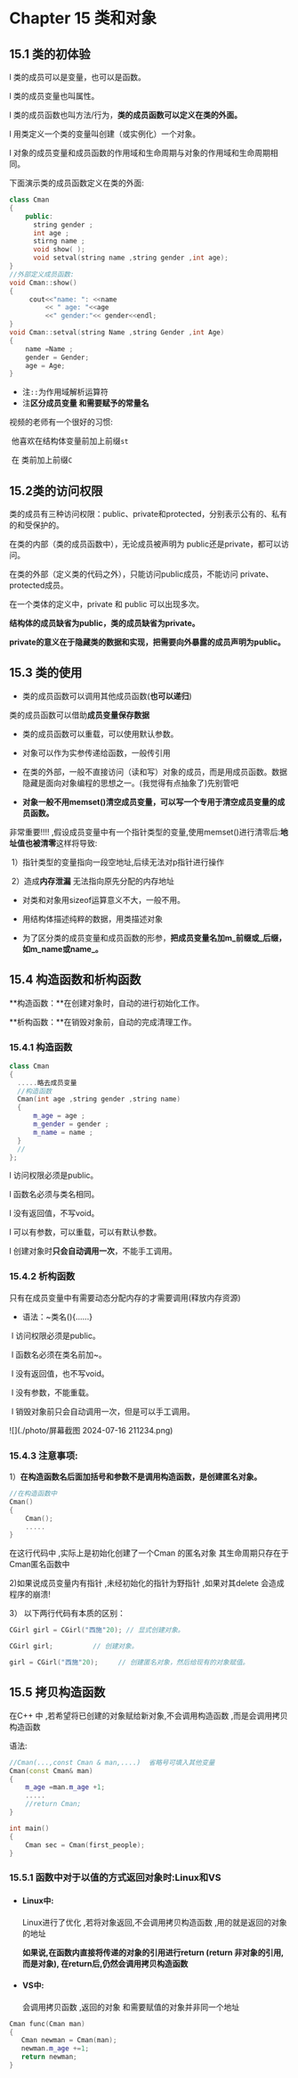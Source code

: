 # Chapter 15 类和对象



##  15.1  类的初体验

l 类的成员可以是变量，也可以是函数。

l 类的成员变量也叫属性。

l 类的成员函数也叫方法/行为，**类的成员函数可以定义在类的外面。**

l 用类定义一个类的变量叫创建（或实例化）一个对象。

l 对象的成员变量和成员函数的作用域和生命周期与对象的作用域和生命周期相同。

下面演示类的成员函数定义在类的外面:

```c++
class Cman
{
    public:
      string gender ;
      int age ;
      stirng name ;
      void show( );
      void setval(string name ,string gender ,int age);
}
//外部定义成员函数:
void Cman::show()
{
     cout<<"name: ": <<name
         << " age: "<<age 
         <<" gender:"<< gender<<endl;
}
void Cman::setval(string Name ,string Gender ,int Age)
{
    name =Name ;
    gender = Gender;
    age = Age;
}
```

- 注`::`为作用域解析运算符
- 注**区分成员变量 和需要赋予的常量名**

视频的老师有一个很好的习惯:

​    他喜欢在结构体变量前加上前缀`st`

​              在 类前加上前缀`C`

## 15.2类的访问权限

类的成员有三种访问权限：public、private和protected，分别表示公有的、私有的和受保护的。

在类的内部（类的成员函数中），无论成员被声明为 public还是private，都可以访问。

在类的外部（定义类的代码之外），只能访问public成员，不能访问 private、protected成员。

在一个类体的定义中，private 和 public 可以出现多次。

**结构体的成员缺省为public，类的成员缺省为private。**

**private的意义在于隐藏类的数据和实现，把需要向外暴露的成员声明为public。**



## 15.3 类的使用

- 类的成员函数可以调用其他成员函数(**也可以递归**)

类的成员函数可以借助**成员变量保存数据**

- 类的成员函数可以重载，可以使用默认参数。
- 对象可以作为实参传递给函数，一般传引用
- 在类的外部，一般不直接访问（读和写）对象的成员，而是用成员函数。数据隐藏是面向对象编程的思想之一。(我觉得有点抽象了)先别管吧

- **对象一般不用memset()清空成员变量，可以写一个专用于清空成员变量的成员函数。**

非常重要!!!! ,假设成员变量中有一个指针类型的变量,使用memset()进行清零后:**地址值也被清零**这样将导致:

​           1）指针类型的变量指向一段空地址,后续无法对p指针进行操作

​           2）造成**内存泄漏** 无法指向原先分配的内存地址

- 对类和对象用sizeof运算意义不大，一般不用。

- 用结构体描述纯粹的数据，用类描述对象

- 为了区分类的成员变量和成员函数的形参，**把成员变量名加m_前缀或_后缀，如m_name或name_。**



## 15.4 构造函数和析构函数

**构造函数：**在创建对象时，自动的进行初始化工作。

**析构函数：**在销毁对象前，自动的完成清理工作。

###    15.4.1 构造函数

```c++
class Cman
{
  .....略去成员变量
  //构造函数  
  Cman(int age ,string gender ,string name)
  {
      m_age = age ;
      m_gender = gender ;
      m_name = name ;
  }
  //
};
```

l 访问权限必须是public。

l 函数名必须与类名相同。

l 没有返回值，不写void。

l 可以有参数，可以重载，可以有默认参数。

l 创建对象时**只会自动调用一次**，不能手工调用。



### 15.4.2 析构函数

只有在成员变量中有需要动态分配内存的才需要调用(释放内存资源)

- 语法：~类名(){......}

​		l 访问权限必须是public。

​		l 函数名必须在类名前加~。

​		l 没有返回值，也不写void。

​		l 没有参数，不能重载。

​		l 销毁对象前只会自动调用一次，但是可以手工调用。

![](./photo/屏幕截图 2024-07-16 211234.png)



### 15.4.3 注意事项:

1）**在构造函数名后面加括号和参数不是调用构造函数，是创建匿名对象。**

```c++
//在构造函数中
Cman()
{
    Cman();
    .....
}
```

在这行代码中 ,实际上是初始化创建了一个Cman 的匿名对象 其生命周期只存在于Cman匿名函数中  

2)如果说成员变量内有指针 ,未经初始化的指针为野指针 ,如果对其delete 会造成程序的崩溃!

3） 以下两行代码有本质的区别：

```c++
CGirl girl = CGirl("西施"20); // 显式创建对象。

CGirl girl;          // 创建对象。

girl = CGirl("西施"20);     // 创建匿名对象，然后给现有的对象赋值。
```





## 15.5 拷贝构造函数

在C++ 中 ,若希望将已创建的对象赋给新对象,不会调用构造函数 ,而是会调用拷贝构造函数

语法:

```c++
//Cman(...,const Cman & man,....)  省略号可填入其他变量
Cman(const Cman& man)
{
    m_age =man.m_age +1;
    .....
    //return Cman;
}

int main()
{
    Cman sec = Cman(first_people);
}
```





### 15.5.1 函数中对于以值的方式返回对象时:Linux和VS 

- #### Linux中:

  Linux进行了优化 ,若将对象返回,不会调用拷贝构造函数 ,用的就是返回的对象的地址

  **如果说,在函数内直接将传递的对象的引用进行return (return 非对象的引用,而是对象), 在return后,仍然会调用拷贝构造函数**

  

- #### VS中:

  会调用拷贝函数 ,返回的对象 和需要赋值的对象并非同一个地址

```c++
Cman func(Cman man)
{
   Cman newman = Cman(man); 
   newman.m_age +=1;
   return newman; 
}
```

